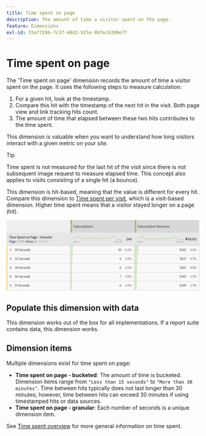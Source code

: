 ```yaml
---
title: Time spent on page
description: The amount of time a visitor spent on the page.
feature: Dimensions
exl-id: 55af7286-7c37-48d2-925e-8b7ecb390e7f
---
```

# Time spent on page

The 'Time spent on page' dimension records the amount of time a visitor spent on the page. It uses the following steps to measure calculation:

1. For a given hit, look at the timestamp.
2. Compare this hit with the timestamp of the next hit in the visit. Both page view and link tracking hits count.
3. The amount of time that elapsed between these two hits contributes to the time spent.

This dimension is valuable when you want to understand how long visitors interact with a given metric on your site.

>[!TIP]
>
>Time spent is not measured for the last hit of the visit since there is not subsequent image request to measure elapsed time. This concept also applies to visits consisting of a single hit (a bounce).

This dimension is hit-based, meaning that the value is different for every hit. Compare this dimension to [Time spent per visit](time-spent-per-visit.md), which is a visit-based dimension. Higher time spent means that a visitor stayed longer on a page (hit).

![Time spent on page](../metrics/assets/time-spent2.png)

## Populate this dimension with data

This dimension works out of the box for all implementations. If a report suite contains data, this dimension works.

## Dimension items

Multiple dimensions exist for time spent on page:

* **Time spent on page - bucketed**: The amount of time is bucketed. Dimension items range from `"Less than 15 seconds"` to `"More than 30 minutes"`. Time between hits typically does not last longer than 30 minutes; however, time between hits can exceed 30 minutes if using timestamped hits or data sources.
* **Time spent on page - granular**: Each number of seconds is a unique dimension item.

See [Time spent overview](../metrics/time-spent.md) for more general information on time spent.

